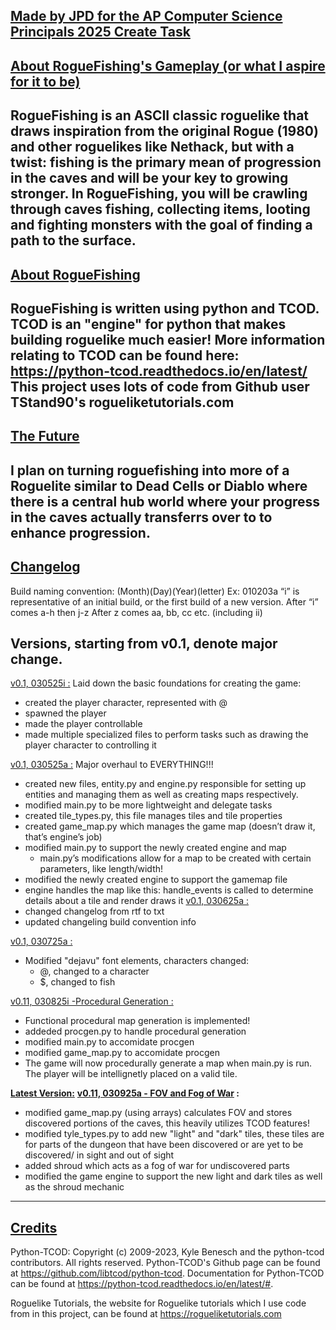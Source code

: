 <ins>**Made by JPD for the AP Computer Science Principals 2025 Create Task**</ins>
-------------------------------------------------------------------------------------------------------------------------------------------------------------------------------
<ins>**About RogueFishing's Gameplay (or what I aspire for it to be)**</ins>
-------------------------------------------------------------------------------------------------------------------------------------------------------------------------------
RogueFishing is an ASCII classic roguelike that draws inspiration from the original Rogue (1980) and other roguelikes like Nethack, but with a twist: fishing is the primary mean of progression in the caves and will be your key to growing stronger. In RogueFishing, you will be crawling through caves fishing, collecting items, looting and fighting monsters with the goal of finding a path to the surface. 
-------------------------------------------------------------------------------------------------------------------------------------------------------------------------------
<ins>**About RogueFishing**</ins>
-------------------------------------------------------------------------------------------------------------------------------------------------------------------------------
RogueFishing is written using python and TCOD.
TCOD is an "engine" for python that makes building roguelike much easier! More information relating to TCOD can be found here: https://python-tcod.readthedocs.io/en/latest/
This project uses lots of code from Github user TStand90's rogueliketutorials.com
-------------------------------------------------------------------------------------------------------------------------------------------------------------------------------
<ins>**The Future**</ins>
-------------------------------------------------------------------------------------------------------------------------------------------------------------------------------
I plan on turning roguefishing into more of a Roguelite similar to Dead Cells or Diablo where there is a central hub world where your progress in the caves actually transferrs over to to enhance progression.
-------------------------------------------------------------------------------------------------------------------------------------------------------------------------------
<ins>**Changelog**</ins>
-------------------------------------------------------------------------------------------------------------------------------------------------------------------------------
Build naming convention:
(Month)(Day)(Year)(letter)
Ex: 010203a
“i” is representative of an initial build, or the first build of a new version. 
After “i” comes a-h then j-z
After z comes aa, bb, cc etc. (including ii) 

Versions, starting from v0.1, denote major change.
---------------------------------------------------

<ins>v0.1, 030525i :</ins>
Laid down the basic foundations for creating the game:
- created the player character, represented with @
- spawned the player
- made the player controllable
- made multiple specialized files to perform tasks such as drawing the player character to controlling it

<ins>v0.1, 030525a :</ins>
Major overhaul to EVERYTHING!!!
- created new files, entity.py and engine.py responsible for setting up entities and managing them as well as creating maps respectively. 
- modified main.py to be more lightweight and delegate tasks
- created tile_types.py, this file manages tiles and tile properties
- created game_map.py which manages the game map (doesn’t draw it, that’s engine’s job)
- modified main.py to support the newly created engine and map
	- main.py’s modifications allow for a map to be created with certain parameters, like length/width!
- modified the newly created engine to support the gamemap file
- engine handles the map like this: handle_events is called to determine details about a tile and render draws it
<ins>v0.1, 030625a :</ins>
- changed changelog from rtf to txt
- updated changeling build convention info

<ins>v0.1, 030725a :</ins>
- Modified "dejavu" font elements, characters changed:
	- @, changed to a character
	- $, changed to fish

<ins>v0.11, 030825i -Procedural Generation :</ins>
- Functional procedural map generation is implemented!
- addeded procgen.py to handle procedural generation
- modified main.py to accomidate procgen
- modified game_map.py to accomidate procgen
- The game will now procedurally generate a map when main.py is run. The player will be intellignetly placed on a valid tile.

**<ins>Latest Version:</ins>**
**<ins>v0.11, 030925a - FOV and Fog of War</ins> :**
- modified game_map.py (using arrays) calculates FOV and stores discovered portions of the caves, this heavily utilizes TCOD features!
- modified tyle_types.py to add new "light" and "dark" tiles, these tiles are for parts of the dungeon that have been discovered or are yet to be discovered/ in sight and out of sight
- added shroud which acts as a fog of war for undiscovered parts
- modified the game engine to support the new light and dark tiles as well as the shroud mechanic
-------------------------------------------------------------------------------------------------------------------------------------------------------------------------------
<ins>**Credits**</ins>
-------------------------------------------------------------------------------------------------------------------------------------------------------------------------------
Python-TCOD: Copyright (c) 2009-2023, Kyle Benesch and the python-tcod contributors.
All rights reserved. Python-TCOD's Github page can be found at https://github.com/libtcod/python-tcod. Documentation for Python-TCOD can be found at https://python-tcod.readthedocs.io/en/latest/#.

Roguelike Tutorials, the website for Roguelike tutorials which I use code from in this project, can be found at https://rogueliketutorials.com






